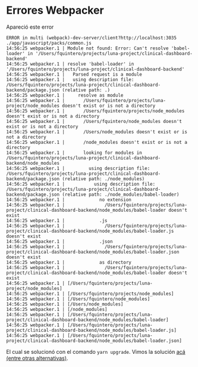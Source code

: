 # Errores Webpacker

Apareció este error

    ERROR in multi (webpack)-dev-server/client?http://localhost:3035 ./app/javascript/packs/common.js
    14:56:25 webpacker.1 | Module not found: Error: Can't resolve 'babel-loader' in '/Users/fquintero/projects/luna-project/clinical-dashboard-backend'
    14:56:25 webpacker.1 | resolve 'babel-loader' in '/Users/fquintero/projects/luna-project/clinical-dashboard-backend'
    14:56:25 webpacker.1 |   Parsed request is a module
    14:56:25 webpacker.1 |   using description file: /Users/fquintero/projects/luna-project/clinical-dashboard-backend/package.json (relative path: .)
    14:56:25 webpacker.1 |     resolve as module
    14:56:25 webpacker.1 |       /Users/fquintero/projects/luna-project/node_modules doesn't exist or is not a directory
    14:56:25 webpacker.1 |       /Users/fquintero/projects/node_modules doesn't exist or is not a directory
    14:56:25 webpacker.1 |       /Users/fquintero/node_modules doesn't exist or is not a directory
    14:56:25 webpacker.1 |       /Users/node_modules doesn't exist or is not a directory
    14:56:25 webpacker.1 |       /node_modules doesn't exist or is not a directory
    14:56:25 webpacker.1 |       looking for modules in /Users/fquintero/projects/luna-project/clinical-dashboard-backend/node_modules
    14:56:25 webpacker.1 |         using description file: /Users/fquintero/projects/luna-project/clinical-dashboard-backend/package.json (relative path: ./node_modules)
    14:56:25 webpacker.1 |           using description file: /Users/fquintero/projects/luna-project/clinical-dashboard-backend/package.json (relative path: ./node_modules/babel-loader)
    14:56:25 webpacker.1 |             no extension
    14:56:25 webpacker.1 |               /Users/fquintero/projects/luna-project/clinical-dashboard-backend/node_modules/babel-loader doesn't exist
    14:56:25 webpacker.1 |             .js
    14:56:25 webpacker.1 |               /Users/fquintero/projects/luna-project/clinical-dashboard-backend/node_modules/babel-loader.js doesn't exist
    14:56:25 webpacker.1 |             .json
    14:56:25 webpacker.1 |               /Users/fquintero/projects/luna-project/clinical-dashboard-backend/node_modules/babel-loader.json doesn't exist
    14:56:25 webpacker.1 |             as directory
    14:56:25 webpacker.1 |               /Users/fquintero/projects/luna-project/clinical-dashboard-backend/node_modules/babel-loader doesn't exist
    14:56:25 webpacker.1 | [/Users/fquintero/projects/luna-project/node_modules]
    14:56:25 webpacker.1 | [/Users/fquintero/projects/node_modules]
    14:56:25 webpacker.1 | [/Users/fquintero/node_modules]
    14:56:25 webpacker.1 | [/Users/node_modules]
    14:56:25 webpacker.1 | [/node_modules]
    14:56:25 webpacker.1 | [/Users/fquintero/projects/luna-project/clinical-dashboard-backend/node_modules/babel-loader]
    14:56:25 webpacker.1 | [/Users/fquintero/projects/luna-project/clinical-dashboard-backend/node_modules/babel-loader.js]
    14:56:25 webpacker.1 | [/Users/fquintero/projects/luna-project/clinical-dashboard-backend/node_modules/babel-loader.json]

El cual se solucionó con el comando `yarn upgrade`. Vimos la solución [acá (entre otras alternativas)](https://stackoverflow.com/questions/34538466/error-cannot-resolve-module-babel-loader).


